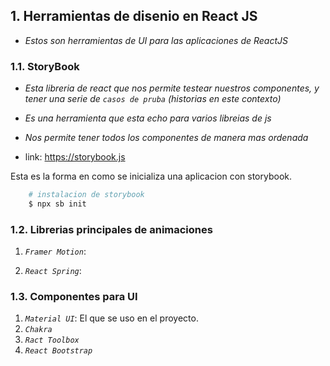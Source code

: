 ## 1. Herramientas de disenio en React JS
- *Estos son herramientas de UI para las aplicaciones de ReactJS*

### 1.1. StoryBook

- *Esta libreria de react que nos permite testear nuestros componentes, y tener una serie de `casos de pruba` (historias en este contexto)* 

- *Es una herramienta que esta echo  para varios libreias de js*

- *Nos permite tener todos los componentes de manera mas ordenada*

- link: https://storybook.js

Esta es la forma en como se inicializa una aplicacion con storybook.

```bash
    # instalacion de storybook
    $ npx sb init
```

### 1.2. Librerias principales de animaciones
1. *`Framer Motion`*: 

2. *`React Spring`*: 

### 1.3. Componentes para UI
1. *`Material UI`*: El que se uso en el proyecto.
2. *`Chakra`*
3. *`Ract Toolbox`*
4. *`React Bootstrap`*